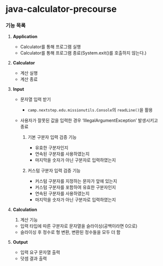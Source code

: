 # java-calculator-precourse

### 기능 목록

1. **Application**
    - Calculator를 통해 프로그램 실행
    - Calculator를 통해 프로그램 종료(System.exit()를 호출하지 않는다.)

2. **Calculator**
    - 계산 실행
    - 계산 종료
      
3. **Input**
    - 문자열 입력 받기
        - `camp.nextstep.edu.missionutils.Console`의 `readLine()`을 활용
          
    - 사용자가 잘못된 값을 입력한 경우 ‘IllegalArgumentException’ 발생시키고 종료
        1) 기본 구분자 입력 검증 기능
           - 유효한 구분자인지
           - 연속된 구분자를 사용하였는지
           - 마지막을 숫자가 아닌 구분자로 입력하였는지
           
        2) 커스텀 구분자 입력 검증 기능
           - 커스텀 구분자를 지정하는 문자가 앞에 있는지
           - 커스텀 구분자를 포함하여 유효한 구분자인지
           - 연속된 구분자를 사용하였는지
           - 마지막을 숫자가 아닌 구분자로 입력하였는지
          
4. **Calculation**
   1) 계산 기능
    - 입력 타입에 따른 구분자로 문자열을 슬라이싱(공백이라면 0으로)
    - 슬라이싱 후 정수로 형 변환, 변환된 정수들을 모두 더 함
      
5. **Output**
    - 입력 요구 문자열 출력
    - 덧셈 결과 출력
